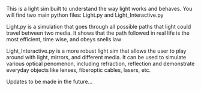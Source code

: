 This is a light sim built to understand the way light works and behaves.
You will find two main python files: Light.py and Light_Interactive.py

Light.py is a simulation that goes through all possible paths that light could travel between two media.
It shows that the path followed in real life is the most efficient, time wise, and obeys snells law

Light_Interactive.py is a more robust light sim that allows the user to play around with light, mirrors, and different media. It can be used to simulate various optical penomenon,
including refraction, reflection and demonstrate everyday objects like lenses, fiberoptic cables, lasers, etc.

Updates to be made in the future...
